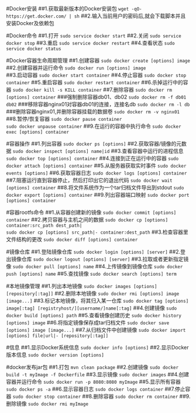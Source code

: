 #Docker安装
##1.获取最新版本的Docker安装包
`wget -qO- https://get.docker.com/ | sh`
##2.输入当前用户的密码后,就会下载脚本并且安装Docker及依赖包

#Docker命令
##1.打开
`sudo service docker start`
##2.关闭
`sudo service docker stop`
##3.重启
`sudo service docker restart`
##4.查看状态
`sudo service docker status`

#Docker容器生命周期管理
##1.创建容器
`sudo docker create [options] image`
##2.创建容器并运行命令
`sudo docker run [options] image`  
##3.启动容器
`sudo docker start container`
##4.停止容器
`sudo docker stop container`
##5.重启容器
`sudo docker restart container`
##6.杀掉运行中的容器
`sudo docker kill -s KILL container`
##7.删除容器
`sudo docker rm [options] container`
###强制删除容器db01、db02
`sudo docker rm -f db01 db02`
###移除容器nginx01对容器db01的连接，连接名db
`sudo docker rm -l db`
###删除容器nginx01,并删除容器挂载的数据卷
`sudo docker rm -v nginx01`
##8.暂停/恢复容器
`sudo docker pause container`  
`sudo docker unpause container`
##9.在运行的容器中执行命令
`sudo docker exec [options] container`

#容器操作
##1.列出容器
`sudo docker ps [options]`
##2.获取容器/镜像的元数据
`sudo docker inspect [options] name|id`
##3.查看容器中运行的进程信息
`sudo docker top [options] container`
##4.连接到正在运行中的容器
`sudo docker attach [options] container`
##5.从服务器获取实时事件
`sudo docker events [options]`
##6.获取容器日志
`sudo docker logs [options] container`
##7.阻塞运行直到容器停止，然后打印出它的退出代码
`sudo docker wait [options] container`
##8.将文件系统作为一个tar归档文件导出到stdout
`sudo docker export [options] container`
##9.列出容器端口映射
`sudo docker port [options] container`

#容器rootfs命令
##1.从容器创建新的镜像
`sudo docker commit [options] container`
##2.拷贝容器与主机之间的数据
`sudo docker cp [options] container:src_path dest_path|`  
`sudo docker cp [options] src_path|- container:dest_path`
##3.检查容器里文件结构的更改
`sudo docker diff [options] container`

#镜像仓库
##1.登陆镜像仓库
`sudo docker login [options] [server]`
##2.登出镜像仓库
`sudo docker logout [options] [server]`
##3.拉取或者更新指定镜像
`sudo docker pull [options] name`
##4.上传镜像到镜像仓库
`sudo docker push [options] name`
##5.查找镜像
`sudo docker search [options] term`

#本地镜像管理
##1.列出本地镜像
`sudo docker images [options] [repository[:tag]]`
##2.删除本地镜像
`sudo docker rmi [options] image [image...]`
##3.标记本地镜像，将其归入某一仓库
`sudo docker tag [options] image[:tag] [registryhost/][username/]name[:tag]`
##4.创建镜像
`sudo docker build [options] path`
##5.查看镜像创建历史
`sudo docker history [options] image`
##6.将指定镜像保存成tar归档文件
`sudo docker save [options] image [image...]`
##7.从归档文件中创建镜像
`sudo docker import [options] file|url|- [repository[:tag]]`

#信息
##1.显示Docker系统信息
`sudo docker info [options]`
##2.显示Docker版本信息
`sudo docker version [options]`

#docker发布jar包
##1.打包
`mvn clean package`
##2.创建镜像
`sudo docker build -t myImage -f Dockerfile`
##3.显示镜像
`sudo docker images`
##4.创建容器并运行命令
`sudo docker run -p 8080:8080 myImage`
##5.显示所有容器
`sudo docker ps -a`
##6.显示容器日志
`sudo docker logs container`
##7.停止容器
`sudo docker stop container`
##8.删除容器
`sudo docker rm container`
##9.删除镜像
`sudo docker rmi myImage`